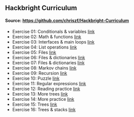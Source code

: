 ## Hackbright Curriculum
#### Source: https://github.com/chriszf/Hackbright-Curriculum

- Exercise 01: Conditionals & variables [link](https://github.com/chriszf/Hackbright-Curriculum/tree/master/Exercise01)
- Exercise 02: Math & functions [link](https://github.com/chriszf/Hackbright-Curriculum/tree/master/Exercise02)
- Exercise 03: Interfaces & main loops [link](https://github.com/chriszf/Hackbright-Curriculum/tree/master/Exercise03)
- Exercise 04: List operations [link](https://github.com/chriszf/Hackbright-Curriculum/tree/master/Exercise04)
- Exercise 05: Files [link](https://github.com/chriszf/Hackbright-Curriculum/tree/master/Exercise05)
- Exercise 06: Files & dictionaries [link](https://github.com/chriszf/Hackbright-Curriculum/tree/master/Exercise06)
- Exercise 07: Files & dictionaries [link](https://github.com/chriszf/Hackbright-Curriculum/tree/master/Exercise07)
- Exercise 08: Markov chains [link](https://github.com/chriszf/Hackbright-Curriculum/tree/master/Exercise08)
- Exercise 09: Recursion [link](https://github.com/chriszf/Hackbright-Curriculum/tree/master/Exercise09)
- Exercise 10: Puzzle [link](https://github.com/chriszf/Hackbright-Curriculum/tree/master/Exercise10)
- Exercise 11: Regular expressions [link](https://github.com/chriszf/Hackbright-Curriculum/tree/master/Exercise11)
- Exercise 12: Reading practice [link](https://github.com/chriszf/Hackbright-Curriculum/tree/master/Exercise12)
- Exercise 13: More trees [link](https://github.com/chriszf/Hackbright-Curriculum/tree/master/Exercise13)
- Exercise 14: More practice [link](https://github.com/chriszf/Hackbright-Curriculum/tree/master/Exercise14)
- Exercise 15: Trees [link](https://github.com/chriszf/Hackbright-Curriculum/tree/master/Exercise15)
- Exercise 16: Trees & stacks [link](https://github.com/chriszf/Hackbright-Curriculum/tree/master/Exercise16)
